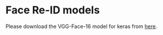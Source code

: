 # Face Re-ID models

Please download the VGG-Face-16 model for keras from [here](https://github.com/rcmalli/keras-vggface/releases/download/v2.0/rcmalli_vggface_tf_vgg16.h5).
